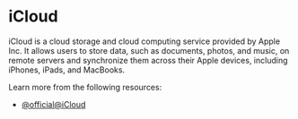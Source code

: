 # iCloud

iCloud is a cloud storage and cloud computing service provided by Apple Inc. It allows users to store data, such as documents, photos, and music, on remote servers and synchronize them across their Apple devices, including iPhones, iPads, and MacBooks.

Learn more from the following resources:

- [@official@iCloud](https://www.icloud.com/)